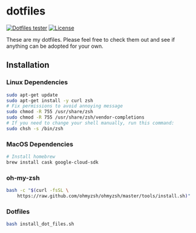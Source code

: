 # dotfiles

[![Dotfiles tester](https://github.com/l50/dotfiles/actions/workflows/main.yml/badge.svg)](https://github.com/l50/dotfiles/actions/workflows/main.yml)
[![License](http://img.shields.io/:license-mit-blue.svg)](https://github.com/l50/dotfiles/blob/master/LICENSE)

These are my dotfiles. Please feel free to check them out
and see if anything can be adopted for your own.

## Installation

### Linux Dependencies

```bash
sudo apt-get update
sudo apt-get install -y curl zsh
# Fix permissions to avoid annoying message
sudo chmod -R 755 /usr/share/zsh
sudo chmod -R 755 /usr/share/zsh/vendor-completions
# If you need to change your shell manually, run this command:
sudo chsh -s /bin/zsh
```

### MacOS Dependencies

```bash
# Install homebrew
brew install cask google-cloud-sdk
```

### oh-my-zsh

```bash
bash -c "$(curl -fsSL \
    https://raw.github.com/ohmyzsh/ohmyzsh/master/tools/install.sh)"
```

### Dotfiles

```bash
bash install_dot_files.sh
```

